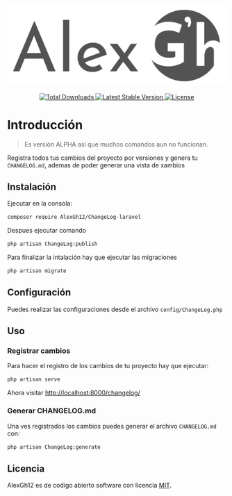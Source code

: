 <p align="center"><img src="art/logo.svg" alt="Logo Alex Gh"></p>

<p align="center">
    <a href="https://packagist.org/packages/alexgh12/changelog-laravel">
        <img src="https://img.shields.io/packagist/dt/alexgh12/changelog-laravel" alt="Total Downloads">
    </a>
    <a href="https://packagist.org/packages/alexgh12/changelog-laravel">
        <img src="https://img.shields.io/packagist/v/alexgh12/changelog-laravel" alt="Latest Stable Version">
    </a>
    <a href="https://packagist.org/packages/alexgh12/changelog-laravel">
        <img src="https://img.shields.io/packagist/l/alexgh12/changelog-laravel" alt="License">
    </a>
</p>

# Introducción

> Es versión ALPHA asi que muchos comandos aun no funcionan.

Registra todos tus cambios del proyecto por versiones y genera tu `CHANGELOG.md`, ademas de poder generar una vista de xambios

## Instalación

Ejecutar en la consola:
```bash
composer require AlexGh12/ChangeLog-laravel
```

Despues ejecutar comando
```bash
php artisan ChangeLog:publish
```

Para finalizar la intalación hay que ejecutar las migraciones
```bash
php artisan migrate
```

## Configuración

Puedes realizar las configuraciones desde el archivo `config/ChangeLog.php`

## Uso

### Registrar cambios

Para hacer el registro de los cambios de tu proyecto hay que ejecutar:

```bash
php artisan serve
```

Ahora visitar [http://localhost:8000/changelog/](http://localhost:8000/changelog/)

<!-- Todo: Agregar imagen --> 

### Generar CHANGELOG.md

Una ves registrados los cambios puedes generar el archivo `CHANGELOG.md` con:

```bash
php artisan ChangeLog:generate
```


## Licencia

AlexGh12 es de codigo abierto software con licencia [MIT](LICENSE.md).
